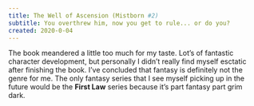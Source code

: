 ```yaml
---
title: The Well of Ascension (Mistborn #2)
subtitle: You overthrew him, now you get to rule... or do you?
created: 2020-0-04
---
```


The book meandered a little too much for my taste. Lot’s of fantastic character development, but personally I didn’t really find myself esctatic after finishing the book. I’ve concluded that fantasy is definitely not the genre for me. The only fantasy series that I see myself picking up in the future would be the **First Law** series because it’s part fantasy part grim dark.